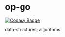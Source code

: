 # op-go

[![Codacy Badge](https://api.codacy.com/project/badge/Grade/c71141a8ea664afba492c6278d9944bf)](https://app.codacy.com/app/zwfang/op-go?utm_source=github.com&utm_medium=referral&utm_content=zwfang/op-go&utm_campaign=Badge_Grade_Dashboard)

data-structures; algorithms
